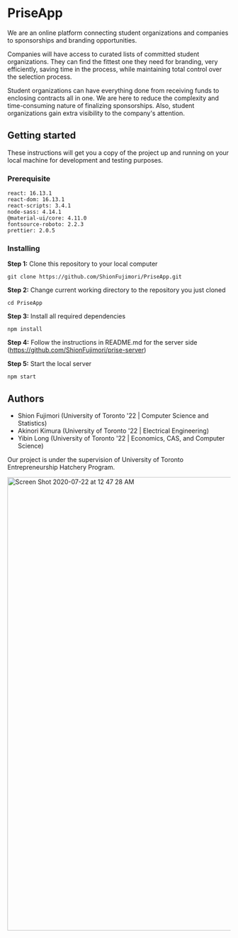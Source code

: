 # PriseApp
We are an online platform connecting student organizations and companies to sponsorships and branding opportunities.

Companies will have access to curated lists of committed student organizations. They can find the fittest one they need for branding, very efficiently, saving time in the process, while maintaining total control over the selection process. 

Student organizations can have everything done from receiving funds to enclosing contracts all in one. We are here to reduce the complexity and time-consuming nature of finalizing sponsorships. Also, student organizations gain extra visibility to the company's attention.

## Getting started
These instructions will get you a copy of the project up and running on your local machine for development and testing purposes.

### Prerequisite
```
react: 16.13.1
react-dom: 16.13.1
react-scripts: 3.4.1
node-sass: 4.14.1
@material-ui/core: 4.11.0
fontsource-roboto: 2.2.3
prettier: 2.0.5
```
### Installing
**Step 1:** Clone this repository to your local computer
```
git clone https://github.com/ShionFujimori/PriseApp.git
```
**Step 2:** Change current working directory to the repository you just cloned
```
cd PriseApp
```
**Step 3:** Install all required dependencies
```
npm install
```
**Step 4:** Follow the instructions in README.md for the server side (https://github.com/ShionFujimori/prise-server)

**Step 5:** Start the local server
```
npm start
```

## Authors
- Shion Fujimori (University of Toronto '22 | Computer Science and Statistics)
- Akinori Kimura (University of Toronto '22 | Electrical Engineering)
- Yibin Long (University of Toronto '22 | Economics, CAS, and Computer Science)

Our project is under the supervision of University of Toronto Entrepreneurship Hatchery Program.

<img width="1021" alt="Screen Shot 2020-07-22 at 12 47 28 AM" src="https://user-images.githubusercontent.com/33429115/88078222-28ab7380-cbb7-11ea-9464-e0f1c0232603.png">
